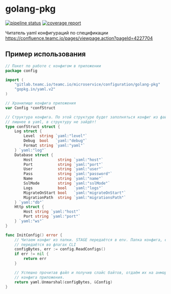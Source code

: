 # golang-pkg

[![pipeline status](https://gitlab.teamc.io/teamc.io/microservice/configuration/golang-pkg/badges/master/pipeline.svg)](https://gitlab.teamc.io/teamc.io/microservice/configuration/golang-pkg/commits/master) [![coverage report](https://gitlab.teamc.io/teamc.io/microservice/configuration/golang-pkg/badges/master/coverage.svg)](https://gitlab.teamc.io/teamc.io/microservice/configuration/golang-pkg/commits/master)

Читатель yaml конфигураций по спецификации https://confluence.teamc.io/pages/viewpage.action?pageId=4227704

## Пример использования

```go
// Пакет по работе с конфигом в приложении
package config

import (
	"gitlab.teamc.io/teamc.io/microservice/configuration/golang-pkg"
	"gopkg.in/yaml.v2"
)

// Хранилище конфига приложения
var Config *confStruct

// Структура конфига. По этой структуре будет заполняться конфиг из файла. Всё, что будет 
// лишнее в yaml, в структуру не зайдёт!
type confStruct struct {
	Log struct {
		Level  string `yaml:"level"`
		Debug  bool   `yaml:"debug"`
		Format string `yaml:"yaml"`
	} `yaml:"log"`
	Database struct {
		Host           string `yaml:"host"`
		Port           string `yaml:"port"`
		User           string `yaml:"user"`
		Pass           string `yaml:"password"`
		Name           string `yaml:"name"`
		SslMode        string `yaml:"sslMode"`
		Logs           bool   `yaml:"logs"`
		MigrateOnStart bool   `yaml:"migrateOnStart"`
		MigrationPath  string `yaml:"migrationsPath"`
	} `yaml:"db"`
	Http struct {
		Host string `yaml:"host"`
		Port string `yaml:"port"`
	} `yaml:"ws"`
}

func InitConfig() error {
	// Читаем конфиг из папки. STAGE передаётся в env. Папка конфига, если переопределяется,
	// передаётся во флагах CLI
	configBytes, err := config.ReadConfigs()
	if err != nil {
		return err
	}

    // Успешно прочитав файл и получив слайс байтов, отдаём их на анмаршаллинг в структуру
    // конфига приложения. 
	return yaml.Unmarshal(configBytes, &Config)
} 
```